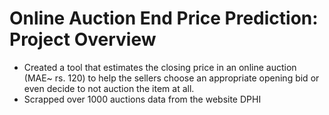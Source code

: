 # Online Auction End Price Prediction: Project Overview
- Created a tool that estimates the closing price in an online auction (MAE~ rs. 120) to help the sellers choose an appropriate opening bid or even decide to not auction the item at all.
- Scrapped over 1000 auctions data from the website DPHI
